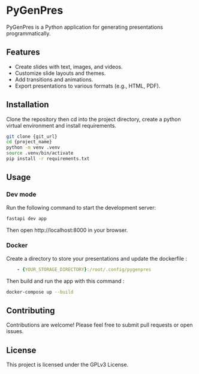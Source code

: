 # PyGenPres
PyGenPres is a Python application for generating presentations programmatically.

## Features
*   Create slides with text, images, and videos.
*   Customize slide layouts and themes.
*   Add transitions and animations.
*   Export presentations to various formats (e.g., HTML, PDF).

## Installation
Clone the repository then cd into the project directory, create a python virtual environment and install requirements.
``` bash
git clone {git_url}
cd {project_name}
python -m venv .venv
source .venv/bin/activate
pip install -r requirements.txt
```

## Usage
### Dev mode
Run the following command to start the development server:
```bash
fastapi dev app
```
Then open http://localhost:8000 in your browser.

### Docker
Create a directory to store your presentations and update the dockerfile :
``` yaml
    - {YOUR_STORAGE_DIRECTORY}:/root/.config/pygenpres
```

Then build and run the app with this command :
``` bash
docker-compose up --build
```

## Contributing
Contributions are welcome! Please feel free to submit pull requests or open issues.

## License
This project is licensed under the GPLv3 License.
